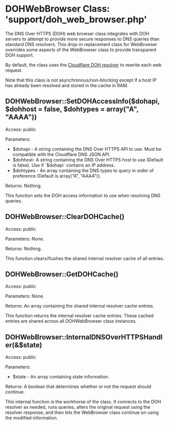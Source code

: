 DOHWebBrowser Class:  'support/doh_web_browser.php'
===================================================

The DNS Over HTTPS (DOH) web browser class integrates with DOH servers to attempt to provide more secure responses to DNS queries than standard DNS resolvers.  This drop-in replacement class for WebBrowser overrides some aspects of the WebBrowser class to provide transparent DOH support.

By default, the class uses the [Cloudflare DOH resolver](https://developers.cloudflare.com/1.1.1.1/dns-over-https/request-structure) to rewrite each web request.

Note that this class is not asynchronous/non-blocking except if a host IP has already been resolved and stored in the cache in RAM.

DOHWebBrowser::SetDOHAccessInfo($dohapi, $dohhost = false, $dohtypes = array("A", "AAAA"))
------------------------------------------------------------------------------------------

Access:  public

Parameters:

* $dohapi - A string containing the DNS Over HTTPS API to use.  Must be compatible with the Cloudflare DNS JSON API.
* $dohhost- A string containing the DNS Over HTTPS host to use (Default is false).  Use if `$dohapi` contains an IP address.
* $dohtypes - An array containing the DNS types to query in order of preference (Default is array("A", "AAAA")).

Returns:  Nothing.

This function sets the DOH access information to use when resolving DNS queries.

DOHWebBrowser::ClearDOHCache()
------------------------------

Access:  public

Parameters:  None.

Returns:  Nothing.

This function clears/flushes the shared internal resolver cache of all entries.

DOHWebBrowser::GetDOHCache()
----------------------------

Access:  public

Parameters:  None.

Returns:  An array containing the shared internal resolver cache entries.

This function returns the internal resolver cache entries.  These cached entries are shared across all DOHWebBrowser class instances.

DOHWebBrowser::InternalDNSOverHTTPSHandler(&$state)
---------------------------------------------------

Access:  public

Parameters:

* $state - An array containing state information.

Returns:  A boolean that determines whether or not the request should continue.

This internal function is the workhorse of the class.  It connects to the DOH resolver as needed, runs queries, alters the original request using the resolver response, and then lets the WebBrowser class continue on using the modified information.
